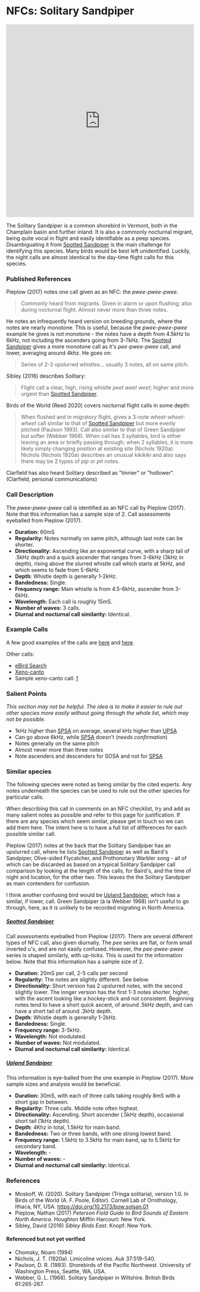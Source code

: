 # NFCs: Solitary Sandpiper

<iframe width="640" height="518" src="https://macaulaylibrary.org/asset/232488561/embed/640" frameborder="0" allowfullscreen style="width:6040px;max-width:100%;"></iframe>

The Solitary Sandpiper is a common shorebird in Vermont, both in the Champlain basin and further inland. It is also a commonly nocturnal migrant, being quite vocal in flight and easily identifiable as a peep species. Disambiguating it from [Spotted Sandpiper](./spsa) is the main challenge for identifying this species. Many birds would be best left unidentified. Luckily, the night calls are almost identical to the day-time flight calls for this species.

### Published References

Pieplow (2017) notes one call given as an NFC: the _pwee-pwee-pwee_.

> Commonly heard from migrants. Given in alarm or upon flushing; also during nocturnal flight. Almost never more than three notes.

He notes an infrequently heard version on breeding grounds, where the notes are nearly monotone. This is useful, because the _pwee-pwee-pwee_ example he gives is not monotone - the notes have a depth from 4.5kHz to 6kHz, not including the ascenders going from 3-7kHz. The [Spotted Sandpiper](./spsa) gives a more monotone call as it's _pee-pwee-pwee_ call, and lower, averaging around 4khz. He goes on:

> Series of 2-3 upslurred whistles... usually 3 notes, all on same pitch.

Sibley (2016) describes Solitary:

> Flight call a clear, high, rising whistle _peet weet weet_; higher and more urgent than [Spotted Sandpiper](./spsa).

Birds of the World (Reed 2020) covers nocturnal flight calls in some depth:

> When flushed and in migratory flight, gives a 3-note _wheet-wheet-wheet_ call similar to that of [Spotted Sandpiper](./spsa) but more evenly pitched (Paulson 1993). Call also similar to that of Green Sandpiper but softer (Webber 1968). When call has 3 syllables, bird is either leaving an area or briefly passing through; when 2 syllables, it is more likely simply changing position at existing site (Nichols 1920a). Nichols (Nichols 1920a) describes an unusual _kikikiki_ and also says there may be 2 types of _pip_ or _pit_ notes.

Clarfield has also heard Solitary described as "tinnier" or "hollower". (Clarfield, personal communications)

### Call Description

The _pwee-pwee-pwee_ call is identified as an NFC call by Pieplow (2017).  Note that this information has a sample size of 2. Call assessments eyeballed from Pieplow (2017).

- **Duration:** 60mS
- **Regularity:** Notes normally on same pitch, although last note can be shorter.
- **Directionality:** Ascending like an exponential curve, with a sharp tail of .5kHz depth and a quick ascender that ranges from 3-6kHz (3kHz in depth), rising above the slurred whistle call which starts at 5kHz, and which seems to fade from 5-6kHz.
- **Depth**: Whistle depth is generally 1-2kHz.
- **Bandedness:** Single.
- **Frequency range:** Main whistle is from 4.5-6kHz, ascender from 3-6kHz.
- **Wavelength:** Each call is roughly 15mS.
- **Number of waves:** 3 calls.
- **Diurnal and nocturnal call similarity:** Identical.

### Example Calls

A few good examples of the calls are [here](https://www.xeno-canto.org/489750) and [here](https://macaulaylibrary.org/asset/222003721).

Other calls:

- [eBird Search](https://ebird.org/media/catalog?taxonCode=solsan&mediaType=a&sort=rating_rank_desc&q=Solitary%20Sandpiper%20-%20Tringa%20solitaria)
- [Xeno-canto](https://www.xeno-canto.org/species/Tringa-solitaria)
- Sample xeno-canto call: [1](https://www.xeno-canto.org/489750)

### Salient Points

_This section may not be helpful. The idea is to make it easier to rule out other species more easily without going through the whole list, which may not be possible._

- 1kHz higher than [SPSA](./spsa) on average, several kHz higher than [UPSA](./upsa)
- Can go above 6kHz, while [SPSA](./spsa) doesn't (_needs confirmation_)
- Notes generally on the same pitch
- Almost never more than three notes
- Note ascenders and descenders for SOSA and not for [SPSA](./spsa)

### Similar species

The following species were noted as being similar by the cited experts. Any notes underneath the species can be used to rule out the other species for particular calls.

When describing this call in comments on an NFC checklist, try and add as many salient notes as possible and refer to this page for justification. If there are any species which seem similar, please get in touch so we can add them here. The intent here is to have a full list of differences for each possible similar call.

Pieplow (2017) notes at the back that the Solitary Sandpiper has an upslurred call, where he lists [Spotted Sandpiper](./spsa) as well as Baird's Sandpiper, Olive-sided Flycatcher, and Prothonotary Warbler song - all of which can be discarded as based on a typical Solitary Sandpiper call comparison by looking at the length of the calls, for Baird's, and the time of night and location, for the other two. This leaves the the Solitary Sandpiper as main contenders for confusion.

I think another confusing bird would be [Upland Sandpiper](./upsa), which has a similar, if lower, call. Green Sandpiper (à la Webber 1968) isn't useful to go through, here, as it is unlikely to be recorded migrating in North America.

##### [Spotted Sandpiper](./spsa)

Call assessments eyeballed from Pieplow (2017). There are several different types of NFC call, also given diurnally. The _pee_ series are flat, or form small inverted u's, and are not easily confused. However, the _pee-pwee-pwee_ series is shaped similarly, with up-ticks. This is used for the information below. Note that this information has a sample size of 2.

- **Duration:** 20mS per call, 2-5 calls per second
- **Regularity:** The notes are slightly different. See below.
- **Directionality:** Short version has 2 upslurred notes, with the second slightly lower. The longer version has the first 1-3 notes shorter, higher, with the ascent looking like a hockey-stick and not consistent. Beginning notes tend to have a short quick ascent, of around .5kHz depth, and can have a short tail of around .3kHz depth.
- **Depth**: Whistle depth is generally 1-2kHz.
- **Bandedness:** Single.
- **Frequency range:** 3-5kHz.
- **Wavelength:** Not modulated.
- **Number of waves:** Not modulated.
- **Diurnal and nocturnal call similarity:** Identical.

##### [Upland Sandpiper](./upsa)

This information is eye-balled from the one example in Pieplow (2017). More sample sizes and analysis would be beneficial.

- **Duration:** 30mS, with each of three calls taking roughly 8mS with a short gap in between.
- **Regularity:** Three calls. Middle note often highest.
- **Directionality:** Ascending. Short ascender (.5kHz depth), occasional short tail (1kHz depth).
- **Depth**: 4Khz in total, 1.5kHz for main band.
- **Bandedness:** Two or three bands, with one strong lowest band.
- **Frequency range:** 1.5kHz to 3.5kHz for main band, up to 5.5kHz for secondary band.
- **Wavelength:** -
- **Number of waves:** -
- **Diurnal and nocturnal call similarity:** Identical.

### References

* Moskoff, W. (2020). Solitary Sandpiper (Tringa solitaria), version 1.0. In Birds of the World (A. F. Poole, Editor). Cornell Lab of Ornithology, Ithaca, NY, USA. https://doi.org/10.2173/bow.solsan.01
* Pieplow, Nathan (2017) _Peterson Field Guide to Bird Sounds of Eastern North America_. Houghton Mifflin Harcourt: New York.
* Sibley, David (2016) _Sibley Birds East_. Knopf: New York.

#### Referenced but not yet verified

- Chomsky, Noam (1994)
- Nichols, J. T. (1920a). Limicoline voices. Auk 37:519-540.
- Paulson, D. R. (1993). Shorebirds of the Pacific Northwest. University of Washington Press, Seattle, WA, USA.
- Webber, G. L. (1968). Solitary Sandpiper in Wiltshire. British Birds 61:265-267.
